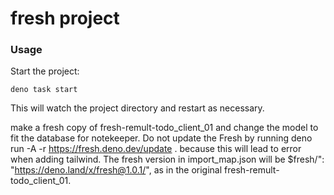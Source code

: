 # fresh project

### Usage

Start the project:

```
deno task start
```

This will watch the project directory and restart as necessary.

make a fresh copy of fresh-remult-todo_client_01 and change the model to fit the database for notekeeper.
Do not update the Fresh by running
deno run -A -r https://fresh.deno.dev/update .
because this will lead to error when adding tailwind.
The fresh version in
import_map.json
will be
$fresh/": "https://deno.land/x/fresh@1.0.1/",
as in the original fresh-remult-todo_client_01.


